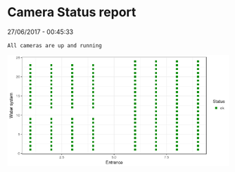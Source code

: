 Camera Status report
================
27/06/2017 - 00:45:33

    All cameras are up and running

![](camreport_files/figure-markdown_github/unnamed-chunk-2-1.png)
